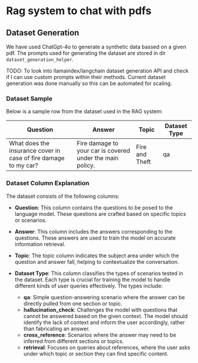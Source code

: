 # Rag system to chat with pdfs

## Dataset Generation
We have used ChatGpt-4o to generate a synthetic data bassed on a given pdf. The prompts used for generating the dataset are stored in dir `dataset_generation_helper`.

TODO: To look into llamaindex/langchain dataset generation API and check if I can use custom prompts within their methods. Current dataset generation was done manually so this can be automated for scaling.

### Dataset Sample
Below is a sample row from the dataset used in the RAG system:

| Question                                                        | Answer                                                        | Topic          | Dataset Type |
|-----------------------------------------------------------------|---------------------------------------------------------------|----------------|--------------|
| What does the insurance cover in case of fire damage to my car? | Fire damage to your car is covered under the main policy.     | Fire and Theft | qa           |

### Dataset Column Explanation
The dataset consists of the following columns:

- **Question**: This column contains the questions to be posed to the language model. These questions are crafted based on specific topics or scenarios.

- **Answer**: This column includes the answers corresponding to the questions. These answers are used to train the model on accurate information retrieval.

- **Topic**: The topic column indicates the subject area under which the question and answer fall, helping to contextualize the conversation.

- **Dataset Type**: This column classifies the types of scenarios tested in the dataset. Each type is crucial for training the model to handle different kinds of user queries effectively. The types include:
  - **qa**: Simple question-answering scenario where the answer can be directly pulled from one section or topic.
  - **hallucination_check**: Challenges the model with questions that cannot be answered based on the given context. The model should identify the lack of context and inform the user accordingly, rather than fabricating an answer.
  - **cross_reference**: Scenarios where the answer may need to be inferred from different sections or topics.
  - **retrieval**: Focuses on queries about references, where the user asks under which topic or section they can find specific content.
